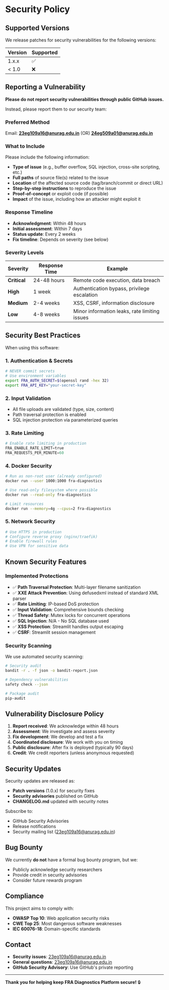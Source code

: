 # Security Policy

## Supported Versions

We release patches for security vulnerabilities for the following versions:

| Version | Supported          |
| ------- | ------------------ |
| 1.x.x   | :white_check_mark: |
| < 1.0   | :x:                |

## Reporting a Vulnerability

**Please do not report security vulnerabilities through public GitHub issues.**

Instead, please report them to our security team:

### Preferred Method

Email: **23eg109a16@anurag.edu.in**
                (OR)
       **24eg509a01@anurag.edu.in**         

### What to Include

Please include the following information:

- **Type of issue** (e.g., buffer overflow, SQL injection, cross-site scripting, etc.)
- **Full paths** of source file(s) related to the issue
- **Location** of the affected source code (tag/branch/commit or direct URL)
- **Step-by-step instructions** to reproduce the issue
- **Proof-of-concept** or exploit code (if possible)
- **Impact** of the issue, including how an attacker might exploit it

### Response Timeline

- **Acknowledgment**: Within 48 hours
- **Initial assessment**: Within 7 days
- **Status update**: Every 2 weeks
- **Fix timeline**: Depends on severity (see below)

### Severity Levels

| Severity | Response Time | Example |
|----------|---------------|---------|
| **Critical** | 24-48 hours | Remote code execution, data breach |
| **High** | 1 week | Authentication bypass, privilege escalation |
| **Medium** | 2-4 weeks | XSS, CSRF, information disclosure |
| **Low** | 4-8 weeks | Minor information leaks, rate limiting issues |

## Security Best Practices

When using this software:

### 1. Authentication & Secrets

```bash
# NEVER commit secrets
# Use environment variables
export FRA_AUTH_SECRET=$(openssl rand -hex 32)
export FRA_API_KEY="your-secret-key"
```

### 2. Input Validation

- All file uploads are validated (type, size, content)
- Path traversal protection is enabled
- SQL injection protection via parameterized queries

### 3. Rate Limiting

```python
# Enable rate limiting in production
FRA_ENABLE_RATE_LIMIT=true
FRA_REQUESTS_PER_MINUTE=60
```

### 4. Docker Security

```bash
# Run as non-root user (already configured)
docker run --user 1000:1000 fra-diagnostics

# Use read-only filesystem where possible
docker run --read-only fra-diagnostics

# Limit resources
docker run --memory=4g --cpus=2 fra-diagnostics
```

### 5. Network Security

```bash
# Use HTTPS in production
# Configure reverse proxy (nginx/traefik)
# Enable firewall rules
# Use VPN for sensitive data
```

## Known Security Features

### Implemented Protections

- ✅ **Path Traversal Protection**: Multi-layer filename sanitization
- ✅ **XXE Attack Prevention**: Using defusedxml instead of standard XML parser
- ✅ **Rate Limiting**: IP-based DoS protection
- ✅ **Input Validation**: Comprehensive bounds checking
- ✅ **Thread Safety**: Mutex locks for concurrent operations
- ✅ **SQL Injection**: N/A - No SQL database used
- ✅ **XSS Protection**: Streamlit handles output escaping
- ✅ **CSRF**: Streamlit session management

### Security Scanning

We use automated security scanning:

```bash
# Security audit
bandit -r . -f json -o bandit-report.json

# Dependency vulnerabilities
safety check --json

# Package audit
pip-audit
```

## Vulnerability Disclosure Policy

1. **Report received**: We acknowledge within 48 hours
2. **Assessment**: We investigate and assess severity
3. **Fix development**: We develop and test a fix
4. **Coordinated disclosure**: We work with you on timing
5. **Public disclosure**: After fix is deployed (typically 90 days)
6. **Credit**: We credit reporters (unless anonymous requested)

## Security Updates

Security updates are released as:

- **Patch versions** (1.0.x) for security fixes
- **Security advisories** published on GitHub
- **CHANGELOG.md** updated with security notes

Subscribe to:
- GitHub Security Advisories
- Release notifications
- Security mailing list (23eg109a16@anurag.edu.in)

## Bug Bounty

We currently **do not** have a formal bug bounty program, but we:

- Publicly acknowledge security researchers
- Provide credit in security advisories
- Consider future rewards program

## Compliance

This project aims to comply with:

- **OWASP Top 10**: Web application security risks
- **CWE Top 25**: Most dangerous software weaknesses
- **IEC 60076-18**: Domain-specific standards

## Contact

- **Security issues**: 23eg109a16@anurag.edu.in
- **General questions**: 23eg109a16@anurag.edu.in
- **GitHub Security Advisory**: Use GitHub's private reporting

---

**Thank you for helping keep FRA Diagnostics Platform secure!** 🔒
